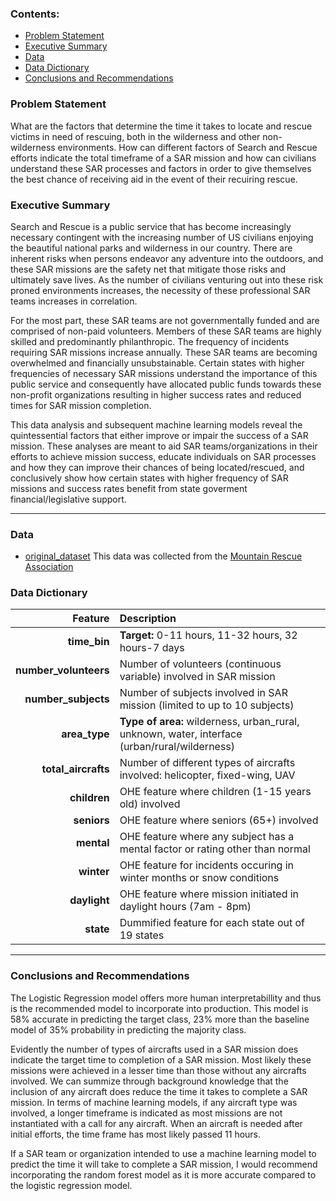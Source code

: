 ### Contents:
- [Problem Statement](#Problem-Statement)
- [Executive Summary](#Executive-Summary)
- [Data](#Data)
- [Data Dictionary](#Data-Dictionary)
- [Conclusions and Recommendations](#Conclusions-and-Recommendations)

### Problem Statement

What are the factors that determine the time it takes to locate and rescue victims in need of rescuing, both in the wilderness and other non-wilderness environments. How can different factors of Search and Rescue efforts indicate the total timeframe of a SAR mission and how can civilians understand these SAR processes and factors in order to give themselves the best chance of receiving aid in the event of their recuiring rescue. 


### Executive Summary

Search and Rescue is a public service that has become increasingly necessary contingent with the increasing number of US civilians enjoying the beautiful national parks and wilderness in our country. There are inherent risks when persons endeavor any adventure into the outdoors, and these SAR missions are the safety net that mitigate those risks and ultimately save lives. As the number of civilians venturing out into these risk proned environments increases, the necessity of these professional SAR teams increases in correlation. 

For the most part, these SAR teams are not governmentally funded and are comprised of non-paid volunteers. Members of these SAR teams are highly skilled and predominantly philanthropic. The frequency of incidents requiring SAR missions increase annually. These SAR teams are becoming overwhelmed and financially unsubstainable. Certain states with higher frequencies of necessary SAR missions understand the importance of this public service and consequently have allocated public funds towards these non-profit organizations resulting in higher success rates and reduced times for SAR mission completion. 

This data analysis and subsequent machine learning models reveal the quintessential factors that either improve or impair the success of a SAR mission. These analyses are meant to aid SAR teams/organizations in their efforts to achieve mission success, educate individuals on SAR processes and how they can improve their chances of being located/rescued, and conclusively show how certain states with higher frequency of SAR missions and success rates benefit from state goverment financial/legislative support. 

---

### Data
- [original_dataset](https://experience.arcgis.com/experience/5a9928653c6c45ca94ae29c8ce90cf91/page/Open-Data/)
This data was collected from the [Mountain Rescue Association](https://mra.org)

### Data Dictionary

|Feature|Description|
|--:|:--|
|**time_bin**|**Target:**  0-11 hours, 11-32 hours, 32 hours-7 days|
|**number_volunteers**|Number of volunteers (continuous variable) involved in SAR mission|
|**number_subjects**|Number of subjects involved in SAR mission (limited to up to 10 subjects)|
|**area_type**|**Type of area:** wilderness, urban_rural, unknown, water, interface (urban/rural/wilderness)|
|**total_aircrafts**|Number of different types of aircrafts involved: helicopter, fixed-wing, UAV|
|**children**|OHE feature where children (1-15 years old) involved|
|**seniors**|OHE feature where seniors (65+) involved|
|**mental**|OHE feature where any subject has a mental factor or rating other than normal|
|**winter**|OHE feature for incidents occuring in winter months or snow conditions|
|**daylight**|OHE feature where mission initiated in daylight hours (7am - 8pm)|
|**state**|Dummified feature for each state out of 19 states|


---

### Conclusions and Recommendations

The Logistic Regression model offers more human interpretabillity and thus is the recommended model to incorporate into production. This model is 58% accurate in predicting the target class, 23% more than the baseline model of 35% probability in predicting the majority class. 

Evidently the number of types of aircrafts used in a SAR mission does indicate the target time to completion of a SAR mission. Most likely these missions were achieved in a lesser time than those without any aircrafts involved. We can summize through background knowledge that the inclusion of any aircraft does reduce the time it takes to complete a SAR mission. In terms of machine learning models, if any aircraft type was involved, a longer timeframe is indicated as most missions are not instantiated with a call for any aircraft. When an aircraft is needed after initial efforts, the time frame has most likely passed 11 hours. 

If a SAR team or organization intended to use a machine learning model to predict the time it will take to complete a SAR mission, I would recommend incorporating the random forest model as it is more accurate compared to the logistic regression model. 
